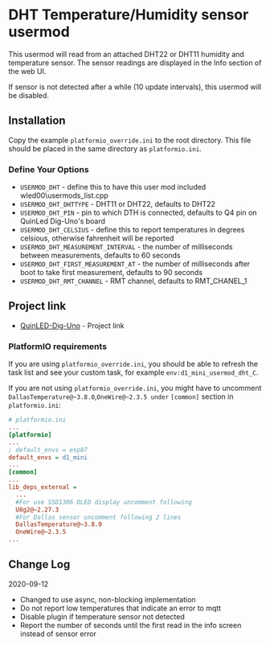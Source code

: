# DHT Temperature/Humidity sensor usermod

This usermod will read from an attached DHT22 or DHT11 humidity and temperature sensor.
The sensor readings are displayed in the Info section of the web UI.

If sensor is not detected after a while (10 update intervals), this usermod will be disabled.

## Installation

Copy the example `platformio_override.ini` to the root directory.  This file should be placed in the same directory as `platformio.ini`.

### Define Your Options

* `USERMOD_DHT`                      - define this to have this user mod included wled00\usermods_list.cpp
* `USERMOD_DHT_DHTTYPE`              - DHT11 or DHT22, defaults to DHT22
* `USERMOD_DHT_PIN`                  - pin to which DTH is connected, defaults to Q4 pin on QuinLed Dig-Uno's board
* `USERMOD_DHT_CELSIUS`              - define this to report temperatures in degrees celsious, otherwise fahrenheit will be reported
* `USERMOD_DHT_MEASUREMENT_INTERVAL` - the number of milliseconds between measurements, defaults to 60 seconds
* `USERMOD_DHT_FIRST_MEASUREMENT_AT` - the number of milliseconds after boot to take first measurement, defaults to 90 seconds
* `USERMOD_DHT_RMT_CHANNEL`          - RMT channel, defaults to RMT_CHANEL_1

## Project link

* [QuinLED-Dig-Uno](https://quinled.info/2018/09/15/quinled-dig-uno/) - Project link

### PlatformIO requirements

If you are using `platformio_override.ini`, you should be able to refresh the task list and see your custom task, for example `env:d1_mini_usermod_dht_C`.


If you are not using `platformio_override.ini`, you might have to uncomment `DallasTemperature@~3.8.0`,`OneWire@~2.3.5 under` `[common]` section in `platformio.ini`:

```ini
# platformio.ini
...
[platformio]
...
; default_envs = esp07
default_envs = d1_mini
...
[common]
...
lib_deps_external =
  ...
  #For use SSD1306 OLED display uncomment following
  U8g2@~2.27.3
  #For Dallas sensor uncomment following 2 lines
  DallasTemperature@~3.8.0
  OneWire@~2.3.5
...
```

## Change Log

2020-09-12 
* Changed to use async, non-blocking implementation
* Do not report low temperatures that indicate an error to mqtt
* Disable plugin if temperature sensor not detected
* Report the number of seconds until the first read in the info screen instead of sensor error
